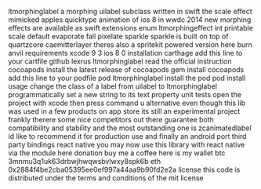 ltmorphinglabel a morphing uilabel subclass written in swift the scale effect mimicked apples quicktype animation of ios 8 in wwdc 2014 new morphing effects are available as swift extensions enum ltmorphingeffect int printable scale default evaporate fall pixelate sparkle sparkle is built on top of quartzcore caemitterlayer theres also a spritekit powered version here burn anvil requirements xcode 9 3 ios 8 0 installation carthage add this line to your cartfile github lexrus ltmorphinglabel read the official instruction cocoapods install the latest release of cocoapods gem install cocoapods add this line to your podfile pod ltmorphinglabel install the pod pod install usage change the class of a label from uilabel to ltmorphinglabel programmatically set a new string to its text property unit tests open the project with xcode then press command u alternative even though this lib was used in a few products on app store its still an experimental project frankly therere some nice competitors out there guarantee both compatibility and stability and the most outstanding one is zcanimatedlabel id like to recommend it for production use and finally an android port third party bindings react native you may now use this library with react native via the module here donation buy me a coffee here is my wallet btc 3mnmu3q1uk63drbwjhwqwsbvlwxy8spk6b eth 0x2884f4be2cba05395ee0ef997a44aa9b90fd2e2a license this code is distributed under the terms and conditions of the mit license
